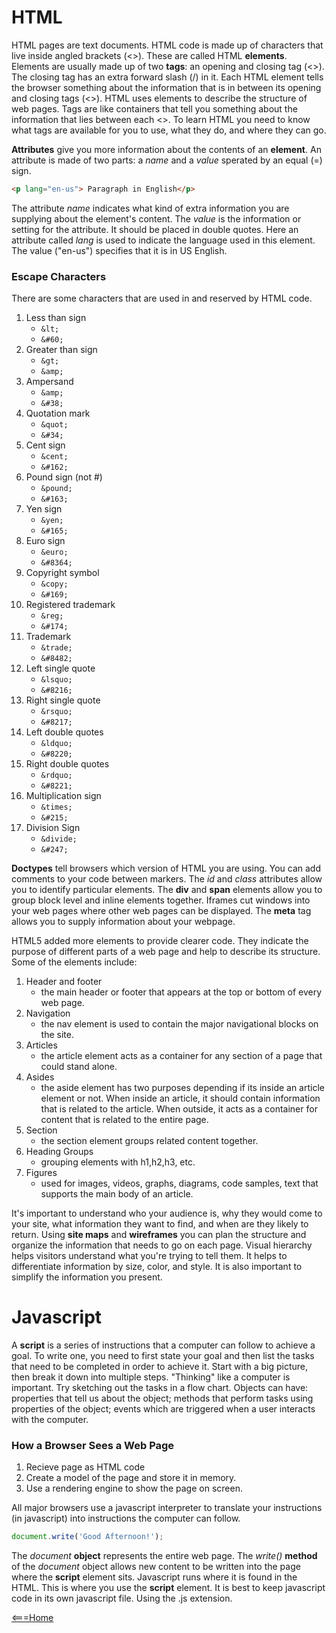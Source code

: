 # HTML

HTML pages are text documents. HTML code is made up of characters that live inside angled brackets (<>). These are called HTML **elements**. Elements are usually made up of two **tags**: an opening and closing tag (<>). The closing tag has an extra forward slash (/) in it. Each HTML element tells the browser something about the information that is in between its opening and closing tags (<>). HTML uses elements to describe the structure of web pages. Tags are like containers that tell you something about the information that lies between each <>. To learn HTML you need to know what tags are available for you to use, what they do, and where they can go.

**Attributes** give you more information about the contents of an **element**. An attribute is made of two parts: a _name_ and a _value_ sperated by an equal (=) sign.
```html
<p lang="en-us"> Paragraph in English</p>
```
The attribute _name_ indicates what kind of extra information you are supplying about the element's content. The _value_ is the information or setting for the attribute. It should be placed in double quotes. Here an attribute called _lang_ is used to indicate the language used in this element. The value ("en-us") specifies that it is in US English.

### Escape Characters

There are some characters that are used in and reserved by HTML code.

1. Less than sign
    - `&lt;`
    - `&#60;`
2. Greater than sign
    - `&gt;`
    - `&amp;`
3. Ampersand
    - `&amp;`
    - `&#38;`
4. Quotation mark
    - `&quot;`
    - `&#34;`
5. Cent sign
    - `&cent;`
    - `&#162;`
6. Pound sign (not #)
    - `&pound;`
    - `&#163;`
7. Yen sign
    - `&yen;`
    - `&#165;`
8. Euro sign
    - `&euro;`
    - `&#8364;`
9. Copyright symbol
    - `&copy;`
    - `&#169;`
10. Registered trademark
    - `&reg;`
    - `&#174;`
11. Trademark
    - `&trade;`
    - `&#8482;`
12. Left single quote
    - `&lsquo;`
    - `&#8216;`
13. Right single quote
    - `&rsquo;`
    - `&#8217;`
14. Left double quotes
    - `&ldquo;`
    - `&#8220;`
15. Right double quotes
    - `&rdquo;`
    - `&#8221;`
16. Multiplication sign
    - `&times;`
    - `&#215;`
17. Division Sign
    - `&divide;`
    - `&#247;`

**Doctypes** tell browsers which version of HTML you are using. You can add comments to your code between <!-- and --> markers. The _id_ and _class_ attributes allow you to identify particular elements. The **div** and **span** elements allow you to group block level and inline elements together. Iframes cut windows into your web pages where other web pages can be displayed. The **meta** tag allows you to supply information about your webpage.

HTML5 added more elements to provide clearer code. They indicate the purpose of different parts of a web page and help to describe its structure. Some of the elements include:

1. Header and footer
    - the main header or footer that appears at the top or bottom of every web page.
2. Navigation
    - the nav element is used to contain the major navigational blocks on the site.
3. Articles
    - the article element acts as a container for any section of a page that could stand alone.
4. Asides
    - the aside element has two purposes depending if its inside an article element or not. When inside an article, it should contain information that is related to the article. When outside, it acts as a container for content that is related to the entire page.
5. Section
    - the section element groups related content together.
6. Heading Groups
    - grouping elements with h1,h2,h3, etc.
7. Figures
    - used for images, videos, graphs, diagrams, code samples, text that supports the main body of an article.

It's important to understand who your audience is, why they would come to your site, what information they want to find, and when are they likely to return. Using **site maps** and **wireframes** you can plan the structure and organize the information that needs to go on each page. Visual hierarchy helps visitors understand what you're trying to tell them. It helps to differentiate information by size, color, and style. It is also important to simplify the information you present.

# Javascript

A **script** is a series of instructions that a computer can follow to achieve a goal. To write one, you need to first state your goal and then list the tasks that need to be completed in order to achieve it. Start with a big picture, then break it down into multiple steps. "Thinking" like a computer is important. Try sketching out the tasks in a flow chart. Objects can have: properties that tell us about the object; methods that perform tasks using properties of the object; events which are triggered when a user interacts with the computer.

### How a Browser Sees a Web Page

1. Recieve page as HTML code
2. Create a model of the page and store it in memory.
3. Use a rendering engine to show the page on screen.

All major browsers use a javascript interpreter to translate your instructions (in javascript) into instructions the computer can follow. 
```Javascript
document.write('Good Afternoon!');
```
The _document_ **object** represents the entire web page. The _write()_ **method** of the _document_ object allows new content to be written into the page where the **script** element sits. Javascript runs where it is found in the HTML. This is where you use the **script** element. It is best to keep javascript code in its own javascript file. Using the .js extension.

[<===Home](README.md)